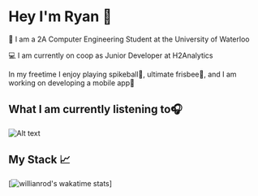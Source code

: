 # Hey I'm Ryan 👋

🏫 I am a 2A Computer Engineering Student at the University of Waterloo

💻 I am currently on coop as Junior Developer at H2Analytics

In my freetime I enjoy playing spikeball🏐, ultimate frisbee🥏, and I am working on developing a mobile app📱

## What I am currently listening to🎧
![Alt text](https://spotify-recently-played-readme.vercel.app/api?user=6mwn6200kq0mwftiy7logpgsf&count=2)

## My Stack 📈
[![willianrod's wakatime stats](https://github-readme-stats.vercel.app/api/wakatime?username=RyEggGit)]
